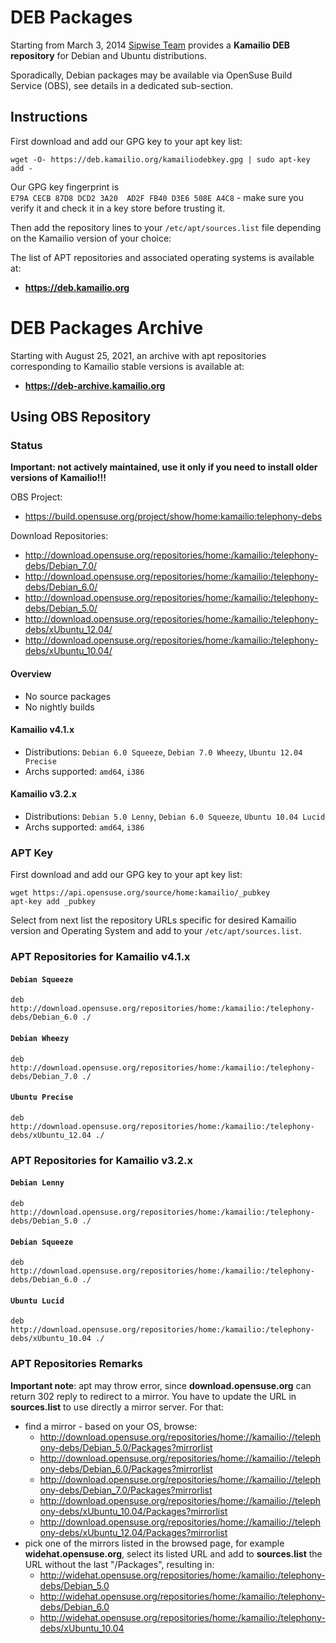 # DEB Packages

Starting from March 3, 2014 [Sipwise Team](http://www.sipwise.com)
provides a **Kamailio DEB repository** for Debian and Ubuntu
distributions.

Sporadically, Debian packages may be available via OpenSuse Build
Service (OBS), see details in a dedicated sub-section.

## Instructions

First download and add our GPG key to your apt key list:

    wget -O- https://deb.kamailio.org/kamailiodebkey.gpg | sudo apt-key add -

Our GPG key fingerprint is
`E79A CECB 87D8 DCD2 3A20  AD2F FB40 D3E6 508E A4C8` - make sure you
verify it and check it in a key store before trusting it.

Then add the repository lines to your `/etc/apt/sources.list` file
depending on the Kamailio version of your choice:

The list of APT repositories and associated operating systems is
available at:

- **<https://deb.kamailio.org>**

# DEB Packages Archive

Starting with August 25, 2021, an archive with apt repositories
corresponding to Kamailio stable versions is available at:

- **<https://deb-archive.kamailio.org>**

## Using OBS Repository

### Status

**Important: not actively maintained, use it only if you need to install
older versions of Kamailio!!!**

OBS Project:

- <https://build.opensuse.org/project/show/home:kamailio:telephony-debs>

Download Repositories:

- <http://download.opensuse.org/repositories/home:/kamailio:/telephony-debs/Debian_7.0/>
- <http://download.opensuse.org/repositories/home:/kamailio:/telephony-debs/Debian_6.0/>
- <http://download.opensuse.org/repositories/home:/kamailio:/telephony-debs/Debian_5.0/>
- <http://download.opensuse.org/repositories/home:/kamailio:/telephony-debs/xUbuntu_12.04/>
- <http://download.opensuse.org/repositories/home:/kamailio:/telephony-debs/xUbuntu_10.04/>

#### Overview

- No source packages
- No nightly builds

#### Kamailio v4.1.x

- Distributions: `Debian 6.0 Squeeze`, `Debian 7.0 Wheezy`,
    `Ubuntu 12.04 Precise`
- Archs supported: `amd64`, `i386`

#### Kamailio v3.2.x

- Distributions: `Debian 5.0 Lenny`, `Debian 6.0 Squeeze`,
    `Ubuntu 10.04 Lucid`
- Archs supported: `amd64`, `i386`

### APT Key

First download and add our GPG key to your apt key list:

    wget https://api.opensuse.org/source/home:kamailio/_pubkey
    apt-key add _pubkey

Select from next list the repository URLs specific for desired Kamailio
version and Operating System and add to your `/etc/apt/sources.list`.

### APT Repositories for Kamailio v4.1.x

#### `Debian Squeeze`

    deb http://download.opensuse.org/repositories/home:/kamailio:/telephony-debs/Debian_6.0 ./

#### `Debian Wheezy`

    deb http://download.opensuse.org/repositories/home:/kamailio:/telephony-debs/Debian_7.0 ./

#### `Ubuntu Precise`

    deb http://download.opensuse.org/repositories/home:/kamailio:/telephony-debs/xUbuntu_12.04 ./

### APT Repositories for Kamailio v3.2.x

#### `Debian Lenny`

    deb http://download.opensuse.org/repositories/home:/kamailio:/telephony-debs/Debian_5.0 ./

#### `Debian Squeeze`

    deb http://download.opensuse.org/repositories/home:/kamailio:/telephony-debs/Debian_6.0 ./

#### `Ubuntu Lucid`

    deb http://download.opensuse.org/repositories/home:/kamailio:/telephony-debs/xUbuntu_10.04 ./

### APT Repositories Remarks

**Important note**: apt may throw error, since **download.opensuse.org**
can return 302 reply to redirect to a mirror. You have to update the URL
in **sources.list** to use directly a mirror server. For that:

- find a mirror - based on your OS, browse:
  - <http://download.opensuse.org/repositories/home://kamailio://telephony-debs/Debian_5.0/Packages?mirrorlist>
  - <http://download.opensuse.org/repositories/home://kamailio://telephony-debs/Debian_6.0/Packages?mirrorlist>
  - <http://download.opensuse.org/repositories/home://kamailio://telephony-debs/Debian_7.0/Packages?mirrorlist>
  - <http://download.opensuse.org/repositories/home://kamailio://telephony-debs/xUbuntu_10.04/Packages?mirrorlist>
  - <http://download.opensuse.org/repositories/home://kamailio://telephony-debs/xUbuntu_12.04/Packages?mirrorlist>
- pick one of the mirrors listed in the browsed page, for example
    **widehat.opensuse.org**, select its listed URL and add to
    **sources.list** the URL without the last "/Packages", resulting in:
  - <http://widehat.opensuse.org/repositories/home:/kamailio:/telephony-debs/Debian_5.0>
  - <http://widehat.opensuse.org/repositories/home:/kamailio:/telephony-debs/Debian_6.0>
  - <http://widehat.opensuse.org/repositories/home:/kamailio:/telephony-debs/xUbuntu_10.04>
